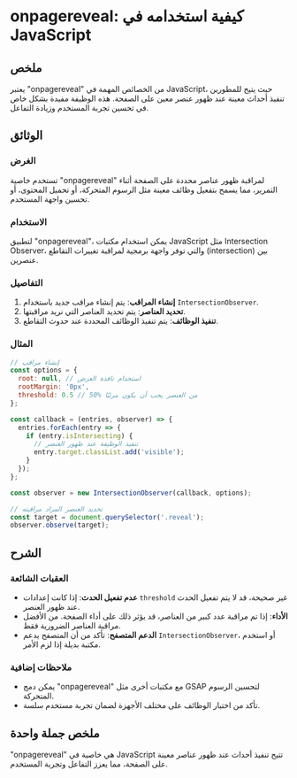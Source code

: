 <!--
Meta Description: # onpagereveal: كيفية استخدامه في JavaScript ## ملخص يعتبر "onpagereveal" من الخصائص المهمة في JavaScript، حيث يتيح للمطورين تنفيذ أحداث معينة عند ظهو...
Meta Keywords: onpagereveal, javascript, تنفيذ, عند, ظهور
-->

# onpagereveal: كيفية استخدامه في JavaScript

## ملخص
يعتبر "onpagereveal" من الخصائص المهمة في JavaScript، حيث يتيح للمطورين تنفيذ أحداث معينة عند ظهور عنصر معين على الصفحة. هذه الوظيفة مفيدة بشكل خاص في تحسين تجربة المستخدم وزيادة التفاعل.

## الوثائق
### الغرض
تستخدم خاصية "onpagereveal" لمراقبة ظهور عناصر محددة على الصفحة أثناء التمرير، مما يسمح بتفعيل وظائف معينة مثل الرسوم المتحركة، أو تحميل المحتوى، أو تحسين واجهة المستخدم.

### الاستخدام
لتطبيق "onpagereveal"، يمكن استخدام مكتبات JavaScript مثل Intersection Observer، والتي توفر واجهة برمجية لمراقبة تغييرات التقاطع (intersection) بين عنصرين. 

### التفاصيل
1. **إنشاء المراقب**: يتم إنشاء مراقب جديد باستخدام `IntersectionObserver`.
2. **تحديد العناصر**: يتم تحديد العناصر التي نريد مراقبتها.
3. **تنفيذ الوظائف**: يتم تنفيذ الوظائف المحددة عند حدوث التقاطع.

### المثال
```javascript
// إنشاء مراقب
const options = {
  root: null, // استخدام نافذة العرض
  rootMargin: '0px',
  threshold: 0.5 // 50% من العنصر يجب أن يكون مرئيًا
};

const callback = (entries, observer) => {
  entries.forEach(entry => {
    if (entry.isIntersecting) {
      // تنفيذ الوظيفة عند ظهور العنصر
      entry.target.classList.add('visible');
    }
  });
};

const observer = new IntersectionObserver(callback, options);

// تحديد العنصر المراد مراقبته
const target = document.querySelector('.reveal');
observer.observe(target);
```

## الشرح
### العقبات الشائعة
- **عدم تفعيل الحدث**: إذا كانت إعدادات `threshold` غير صحيحة، قد لا يتم تفعيل الحدث عند ظهور العنصر.
- **الأداء**: إذا تم مراقبة عدد كبير من العناصر، قد يؤثر ذلك على أداء الصفحة. من الأفضل مراقبة العناصر الضرورية فقط.
- **الدعم المتصفح**: تأكد من أن المتصفح يدعم `IntersectionObserver`، أو استخدم مكتبة بديلة إذا لزم الأمر.

### ملاحظات إضافية
- يمكن دمج "onpagereveal" مع مكتبات أخرى مثل GSAP لتحسين الرسوم المتحركة.
- تأكد من اختبار الوظائف على مختلف الأجهزة لضمان تجربة مستخدم سلسة.

## ملخص جملة واحدة
"onpagereveal" هي خاصية في JavaScript تتيح تنفيذ أحداث عند ظهور عناصر معينة على الصفحة، مما يعزز التفاعل وتجربة المستخدم.